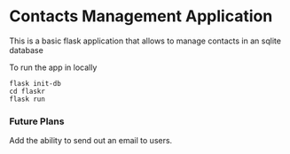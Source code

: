<h1>Contacts Management Application</h1>

<p>This is a basic flask application that allows to manage contacts in an sqlite database</p>

To run the app in locally
```Command Line
flask init-db
cd flaskr
flask run
```

<h3>Future Plans</h3>
<p>Add the ability to send out an email to users.</p>